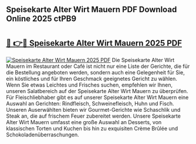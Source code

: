 ## Speisekarte Alter Wirt Mauern PDF Download Online 2025 ctPB9

# <h2><a href="http://gc92b8.nevu.top/?p=Speisekarte+Alter+Wirt+Mauern">🔗 👉🔴 Speisekarte Alter Wirt Mauern 2025 PDF</a></h2>

[![Speisekarte Alter Wirt Mauern 2025 PDF](https://i.imgur.com/dBaPXMq.png)](http://gc92b8.nevu.top/?p=Speisekarte+Alter+Wirt+Mauern)
Die Speisekarte Alter Wirt Mauern im Restaurant oder Café ist nicht nur eine Liste der Gerichte, die für die Bestellung angeboten werden, sondern auch eine Gelegenheit für Sie, ein köstliches und für Ihren Geschmack geeignetes Gericht zu wählen. Wenn Sie etwas Leichtes und Frisches suchen, empfehlen wir Ihnen, unseren Salatbereich auf der Speisekarte Alter Wirt Mauern zu überprüfen. Für Fleischliebhaber gibt es auf unserer Speisekarte Alter Wirt Mauern eine Auswahl an Gerichten: Rindfleisch, Schweinefleisch, Huhn und Fisch. Unseren Auserwählten bieten wir Gourmet-Gerichte wie Schaschlik und Steak an, die auf frischem Feuer zubereitet werden. Unsere Speisekarte Alter Wirt Mauern umfasst eine große Auswahl an Desserts, von klassischen Torten und Kuchen bis hin zu exquisiten Crème Brûlée und Schokoladenüberraschungen.
